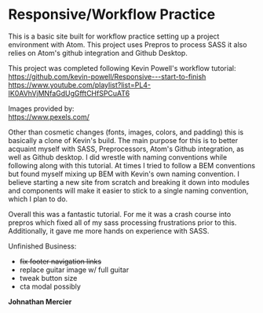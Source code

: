 # Responsive/Workflow Practice

This is a basic site built for workflow practice setting up a project environment with Atom. This project uses Prepros to process SASS it also relies on Atom's github integration and Github Desktop.

This project was completed following Kevin Powell's workflow tutorial:<br>
https://github.com/kevin-powell/Responsive---start-to-finish<br>
https://www.youtube.com/playlist?list=PL4-IK0AVhVjMNfaGdUgGfftCHfSPCuAT6<br>

Images provided by:<br>
https://www.pexels.com/

Other than cosmetic changes (fonts, images, colors, and padding) this is basically a clone of Kevin's build. The main purpose for this is to better acquaint myself with SASS, Preprocessors, Atom's Github integration, as well as Github desktop. I did wrestle with naming conventions while following along with this tutorial. At times I tried to follow a BEM conventions but found myself mixing up BEM with Kevin's own naming convention. I believe starting a new site from scratch and breaking it down into modules and components will make it easier to stick to a single naming convention, which I plan to do. 

Overall this was a fantastic tutorial. For me it was a crash course into prepros which fixed all of my sass processing frustrations prior to this. Additionally, it gave me more hands on experience with SASS. 

Unfinished Business:
  - <del>fix footer navigation links</del>
  - replace guitar image w/ full guitar
  - tweak button size
  - cta modal possibly
  
<strong>Johnathan Mercier</strong>
  
 
